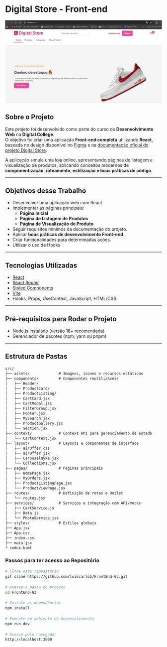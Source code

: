 # Digital Store - Front-end

![Capa](./src/assets/print1.jpg)

## Sobre o Projeto
Este projeto foi desenvolvido como parte do curso de **Desenvolvimento Web** na **Digital College**.  
O objetivo foi criar uma aplicação **Front-end completa** utilizando **React**, baseada no design disponível no [Figma](https://www.figma.com/design/cfb4F7ZXMFQmvmTn3PKI4z/DRIP-STORE---DIGITAL-COLLEGE?node-id=22-30) e na [documentação oficial do projeto Digital Store](https://github.com/digitalcollegebr/projeto-digital-store).  

A aplicação simula uma loja online, apresentando páginas de listagem e visualização de produtos, aplicando conceitos modernos de **componentização, roteamento, estilização e boas práticas de código**.  

------------------------------------------------------------------------------------------------

## Objetivos desse Trabalho
- Desenvolver uma aplicação web com React.
- Implementar as páginas principais:
  - **Página Inicial**
  - **Página de Listagem de Produtos**
  - **Página de Visualização do Produto**
- Seguir requisitos mínimos da documentação do projeto.
- Aplicar **boas práticas de desenvolvimento Front-end**.
- Criar funcionalidades para determinadas ações.
- Utilizar o uso de Hooks

-------------------------------------------------------------------------------------------------

## Tecnologias Utilizadas
- [React](https://react.dev/)  
- [React Router](https://reactrouter.com/)  
- [Styled Components](https://styled-components.com/)  
- [Vite](https://vitejs.dev/)
- Hooks, Props, UseContext, JavaScript, HTML/CSS.

-------------------------------------------------------------------------------------------------

## Pré-requisitos para Rodar o Projeto 
- Node.js instalado (versão 16+ recomendada)
- Gerenciador de pacotes (npm, yarn ou pnpm)

-------------------------------------------------------------------------------------------------


## Estrutura de Pastas
```plaintext
src/
├── assets/             # Imagens, ícones e recursos estáticos
├── components/         # Componentes reutilizáveis
│   ├── Header/
│   ├── ProductCard/
│   ├── ProductListing/
│   ├── CartCard.jsx
│   ├── CartModal.jsx
│   ├── FilterGroup.jsx
│   ├── Footer.jsx
│   ├── MySearch.jsx
│   ├── ProductGallery.jsx
│   └── Section.jsx
├── context/            # Context API para gerenciamento de estado
│   └── CartContext.jsx
├── layout/             # Layouts e componentes de interface
│   ├── airOffer.css
│   ├── airOffer.jsx
│   ├── CarouselNyke.jsx
│   └── Collections.jsx
├── pages/              # Páginas principais
│   ├── HomePage.jsx
│   ├── MyOrders.jsx
│   ├── ProductListingPage.jsx
│   └── ProductViewPage.jsx
├── routes/             # Definição de rotas e Outlet
│   └── routes.jsx
├── services/           # Serviços e integração com API/mocks
│   ├── CartService.js
│   ├── Data.js
│   └── PhotoService.jsx
├── styles/             # Estilos globais
├── App.jsx
├── App.css
├── index.css
├── main.jsx
└ index.html
```

### Passos para ter acesso ao Repositório
```bash
# Clone este repositório
git clone https://github.com/luiscarlo5/FrontEnd-G3.git

# Acesse a pasta do projeto
cd FrontEnd-G3

# Instale as dependências
npm install

# Execute em ambiente de desenvolvimento
npm run dev

# Acesse pelo navegador
http://localhost:3000
